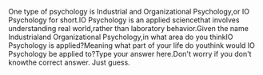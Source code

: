 One type of psychology is Industrial and Organizational Psychology,or IO Psychology for short.IO Psychology is an applied sciencethat involves understanding real world,rather than laboratory behavior.Given the name Industrialand Organizational Psychology,in what area do you thinkIO Psychology is applied?Meaning what part of your life do youthink would IO Psychology be applied to?Type your answer here.Don't worry if you don't knowthe correct answer. Just guess.
